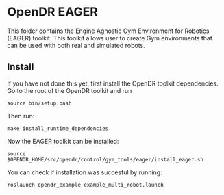 # OpenDR EAGER

This folder contains the Engine Agnostic Gym Environment for Robotics (EAGER) toolkit. This toolkit allows user to create Gym environments that can be used with both real and simulated robots.

## Install

If you have not done this yet, first install the OpenDR toolkit dependencies.
Go to the root of the OpenDR toolkit and run

```
source bin/setup.bash
```
Then run:
```
make install_runtime_dependencies
```
Now the EAGER toolkit can be installed:
```
source $OPENDR_HOME/src/opendr/control/gym_tools/eager/install_eager.sh
```
You can check if installation was succesful by running:
```
roslaunch opendr_example example_multi_robot.launch
```


